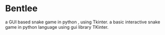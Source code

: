 # Bentlee
a GUI based snake game in python , using Tkinter.
a basic interactive snake game in python language using gui library TKinter.
